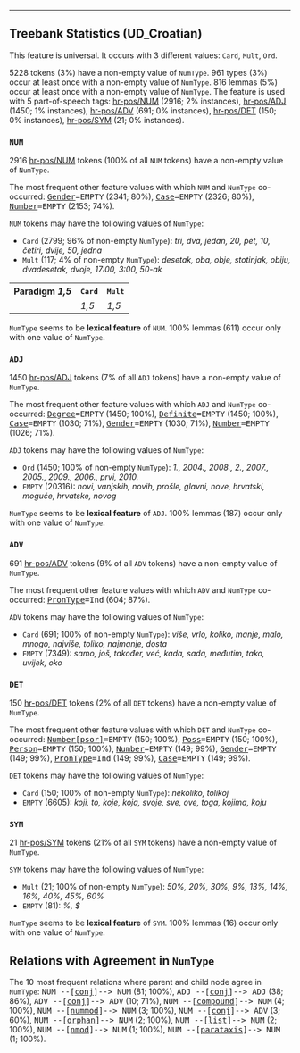 

--------------------------------------------------------------------------------

## Treebank Statistics (UD_Croatian)

This feature is universal.
It occurs with 3 different values: `Card`, `Mult`, `Ord`.

5228 tokens (3%) have a non-empty value of `NumType`.
961 types (3%) occur at least once with a non-empty value of `NumType`.
816 lemmas (5%) occur at least once with a non-empty value of `NumType`.
The feature is used with 5 part-of-speech tags: [hr-pos/NUM]() (2916; 2% instances), [hr-pos/ADJ]() (1450; 1% instances), [hr-pos/ADV]() (691; 0% instances), [hr-pos/DET]() (150; 0% instances), [hr-pos/SYM]() (21; 0% instances).

### `NUM`

2916 [hr-pos/NUM]() tokens (100% of all `NUM` tokens) have a non-empty value of `NumType`.

The most frequent other feature values with which `NUM` and `NumType` co-occurred: <tt><a href="Gender.html">Gender</a>=EMPTY</tt> (2341; 80%), <tt><a href="Case.html">Case</a>=EMPTY</tt> (2326; 80%), <tt><a href="Number.html">Number</a>=EMPTY</tt> (2153; 74%).

`NUM` tokens may have the following values of `NumType`:

* `Card` (2799; 96% of non-empty `NumType`): <em>tri, dva, jedan, 20, pet, 10, četiri, dvije, 50, jedna</em>
* `Mult` (117; 4% of non-empty `NumType`): <em>desetak, oba, obje, stotinjak, obiju, dvadesetak, dvoje, 17:00, 3:00, 50-ak</em>

<table>
  <tr><th>Paradigm <i>1,5</i></th><th><tt>Card</tt></th><th><tt>Mult</tt></th></tr>
  <tr><td><tt></tt></td><td><em>1,5</em></td><td><em>1,5</em></td></tr>
</table>

`NumType` seems to be **lexical feature** of `NUM`. 100% lemmas (611) occur only with one value of `NumType`.

### `ADJ`

1450 [hr-pos/ADJ]() tokens (7% of all `ADJ` tokens) have a non-empty value of `NumType`.

The most frequent other feature values with which `ADJ` and `NumType` co-occurred: <tt><a href="Degree.html">Degree</a>=EMPTY</tt> (1450; 100%), <tt><a href="Definite.html">Definite</a>=EMPTY</tt> (1450; 100%), <tt><a href="Case.html">Case</a>=EMPTY</tt> (1030; 71%), <tt><a href="Gender.html">Gender</a>=EMPTY</tt> (1030; 71%), <tt><a href="Number.html">Number</a>=EMPTY</tt> (1026; 71%).

`ADJ` tokens may have the following values of `NumType`:

* `Ord` (1450; 100% of non-empty `NumType`): <em>1., 2004., 2008., 2., 2007., 2005., 2009., 2006., prvi, 2010.</em>
* `EMPTY` (20316): <em>novi, vanjskih, novih, prošle, glavni, nove, hrvatski, moguće, hrvatske, novog</em>

`NumType` seems to be **lexical feature** of `ADJ`. 100% lemmas (187) occur only with one value of `NumType`.

### `ADV`

691 [hr-pos/ADV]() tokens (9% of all `ADV` tokens) have a non-empty value of `NumType`.

The most frequent other feature values with which `ADV` and `NumType` co-occurred: <tt><a href="PronType.html">PronType</a>=Ind</tt> (604; 87%).

`ADV` tokens may have the following values of `NumType`:

* `Card` (691; 100% of non-empty `NumType`): <em>više, vrlo, koliko, manje, malo, mnogo, najviše, toliko, najmanje, dosta</em>
* `EMPTY` (7349): <em>samo, još, također, već, kada, sada, međutim, tako, uvijek, oko</em>

### `DET`

150 [hr-pos/DET]() tokens (2% of all `DET` tokens) have a non-empty value of `NumType`.

The most frequent other feature values with which `DET` and `NumType` co-occurred: <tt><a href="Number[psor].html">Number[psor]</a>=EMPTY</tt> (150; 100%), <tt><a href="Poss.html">Poss</a>=EMPTY</tt> (150; 100%), <tt><a href="Person.html">Person</a>=EMPTY</tt> (150; 100%), <tt><a href="Number.html">Number</a>=EMPTY</tt> (149; 99%), <tt><a href="Gender.html">Gender</a>=EMPTY</tt> (149; 99%), <tt><a href="PronType.html">PronType</a>=Ind</tt> (149; 99%), <tt><a href="Case.html">Case</a>=EMPTY</tt> (149; 99%).

`DET` tokens may have the following values of `NumType`:

* `Card` (150; 100% of non-empty `NumType`): <em>nekoliko, tolikoj</em>
* `EMPTY` (6605): <em>koji, to, koje, koja, svoje, sve, ove, toga, kojima, koju</em>

### `SYM`

21 [hr-pos/SYM]() tokens (21% of all `SYM` tokens) have a non-empty value of `NumType`.

`SYM` tokens may have the following values of `NumType`:

* `Mult` (21; 100% of non-empty `NumType`): <em>50%, 20%, 30%, 9%, 13%, 14%, 16%, 40%, 45%, 60%</em>
* `EMPTY` (81): <em>%, $</em>

`NumType` seems to be **lexical feature** of `SYM`. 100% lemmas (16) occur only with one value of `NumType`.

## Relations with Agreement in `NumType`

The 10 most frequent relations where parent and child node agree in `NumType`:
<tt>NUM --[<a href="../dep/conj.html">conj</a>]--> NUM</tt> (81; 100%),
<tt>ADJ --[<a href="../dep/conj.html">conj</a>]--> ADJ</tt> (38; 86%),
<tt>ADV --[<a href="../dep/conj.html">conj</a>]--> ADV</tt> (10; 71%),
<tt>NUM --[<a href="../dep/compound.html">compound</a>]--> NUM</tt> (4; 100%),
<tt>NUM --[<a href="../dep/nummod.html">nummod</a>]--> NUM</tt> (3; 100%),
<tt>NUM --[<a href="../dep/conj.html">conj</a>]--> ADV</tt> (3; 60%),
<tt>NUM --[<a href="../dep/orphan.html">orphan</a>]--> NUM</tt> (2; 100%),
<tt>NUM --[<a href="../dep/list.html">list</a>]--> NUM</tt> (2; 100%),
<tt>NUM --[<a href="../dep/nmod.html">nmod</a>]--> NUM</tt> (1; 100%),
<tt>NUM --[<a href="../dep/parataxis.html">parataxis</a>]--> NUM</tt> (1; 100%).

